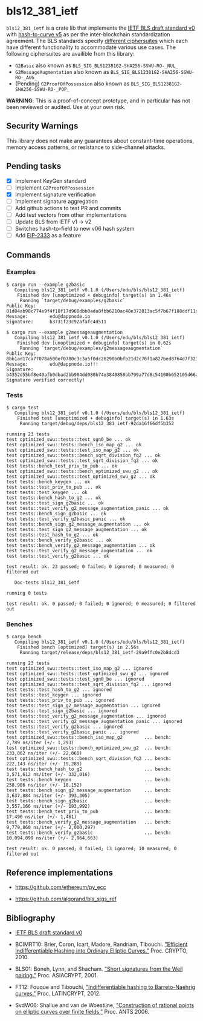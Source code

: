 # bls12_381_ietf

`bls12_381_ietf` is a crate lib that implements the [IETF BLS draft standard v0](https://tools.ietf.org/html/draft-irtf-cfrg-bls-signature-00) with [hash-to-curve v5](https://tools.ietf.org/html/draft-irtf-cfrg-hash-to-curve-05) as per the inter-blockchain standardization agreement. The BLS standards specify [different ciphersuites](https://tools.ietf.org/html/draft-irtf-cfrg-bls-signature-00#section-4.2) which each have different functionality to accommodate various use cases. The following ciphersuites are availible from this library:

- `G2Basic` also known as `BLS_SIG_BLS12381G2-SHA256-SSWU-RO-_NUL_`
- `G2MessageAugmentation` also known as `BLS_SIG_BLS12381G2-SHA256-SSWU-RO-_AUG_`
- (Pending) `G2ProofOfPossession` also known as `BLS_SIG_BLS12381G2-SHA256-SSWU-RO-_POP_`

**WARNING**: This is a proof-of-concept prototype, and in particular has not been reviewed or audited. Use at your own risk.

## Security Warnings

This library does not make any guarantees about constant-time operations, memory access patterns, or resistance to side-channel attacks.

## Pending tasks

- [x] Implement KeyGen standard
- [ ] Implement `G2ProofOfPossession`
- [x] Implement signature verification
- [ ] Implement signature aggregation
- [ ] Add github actions to test PR and commits
- [ ] Add test vectors from other implementations
- [ ] Update BLS from IETF v1 -> v2
- [ ] Switches hash-to-field to new v06 hash system
- [ ] Add [EIP-2333](https://eips.ethereum.org/EIPS/eip-2333) as a feature

## Commands

### Examples
```
$ cargo run --example g2basic
   Compiling bls12_381_ietf v0.1.0 (/Users/edu/bls/bls12_381_ietf)
    Finished dev [unoptimized + debuginfo] target(s) in 1.46s
     Running `target/debug/examples/g2basic`
Public Key:     81d84ab98c774e9f4f18f17d968dbb0ada8fbb6210ac48e372813ac5f7b67f188ddf11dcd71644c7226cab56869ba6a4
Message:        edu@dappnode.io
Signature:      b3731f23c92afafc4d511

$ cargo run --example g2messageaugmentation
   Compiling bls12_381_ietf v0.1.0 (/Users/edu/bls/bls12_381_ietf)
    Finished dev [unoptimized + debuginfo] target(s) in 0.62s
     Running `target/debug/examples/g2messageaugmentation`
Public Key:     8bb1ad17ca77078a500ef0780c3c3a5f0dc26290b0bfb21d2c76f1a827bed8764d7f32332dc2db3084b1faea29134ea7
Message:        edu@dappnode.io!!!
Signature:      b4352d55bf8e40afb0dbad2bb904dd080b74e3840850bb799a77d8c54100b652105d66a0756cb56fd4ceadc4f84863d00a6b5a839f6a275d45f569f5bc7a796089daf565229359cd676381a0926a6369ed19ce3887191c0809c1368abd68162d
Signature verified correctly!
```

### Tests
```
$ cargo test
   Compiling bls12_381_ietf v0.1.0 (/Users/edu/bls/bls12_381_ietf)
    Finished test [unoptimized + debuginfo] target(s) in 1.63s
     Running target/debug/deps/bls12_381_ietf-92da16f66df5b352

running 23 tests
test optimized_swu::tests::test_sgn0_be ... ok
test optimized_swu::tests::bench_iso_map_g2 ... ok
test optimized_swu::tests::test_iso_map_g2 ... ok
test optimized_swu::tests::bench_sqrt_division_fq2 ... ok
test optimized_swu::tests::test_sqrt_division_fq2 ... ok
test tests::bench_test_priv_to_pub ... ok
test optimized_swu::tests::bench_optimized_swu_g2 ... ok
test optimized_swu::tests::test_optimized_swu_g2 ... ok
test tests::bench_keygen ... ok
test tests::test_priv_to_pub ... ok
test tests::test_keygen ... ok
test tests::bench_hash_to_g2 ... ok
test tests::test_sign_g2basic ... ok
test tests::test_verify_g2_message_augmentation_panic ... ok
test tests::bench_sign_g2basic ... ok
test tests::test_verify_g2basic_panic ... ok
test tests::bench_sign_g2_message_augmentation ... ok
test tests::test_sign_g2_message_augmentation ... ok
test tests::test_hash_to_g2 ... ok
test tests::bench_verify_g2basic ... ok
test tests::bench_verify_g2_message_augmentation ... ok
test tests::test_verify_g2_message_augmentation ... ok
test tests::test_verify_g2basic ... ok

test result: ok. 23 passed; 0 failed; 0 ignored; 0 measured; 0 filtered out

   Doc-tests bls12_381_ietf

running 0 tests

test result: ok. 0 passed; 0 failed; 0 ignored; 0 measured; 0 filtered out
```

### Benches
```
$ cargo bench
   Compiling bls12_381_ietf v0.1.0 (/Users/edu/bls/bls12_381_ietf)
    Finished bench [optimized] target(s) in 2.56s
     Running target/release/deps/bls12_381_ietf-29a9ffc0e2b8dcd3

running 23 tests
test optimized_swu::tests::test_iso_map_g2 ... ignored
test optimized_swu::tests::test_optimized_swu_g2 ... ignored
test optimized_swu::tests::test_sgn0_be ... ignored
test optimized_swu::tests::test_sqrt_division_fq2 ... ignored
test tests::test_hash_to_g2 ... ignored
test tests::test_keygen ... ignored
test tests::test_priv_to_pub ... ignored
test tests::test_sign_g2_message_augmentation ... ignored
test tests::test_sign_g2basic ... ignored
test tests::test_verify_g2_message_augmentation ... ignored
test tests::test_verify_g2_message_augmentation_panic ... ignored
test tests::test_verify_g2basic ... ignored
test tests::test_verify_g2basic_panic ... ignored
test optimized_swu::tests::bench_iso_map_g2        ... bench:       7,789 ns/iter (+/- 1,293)
test optimized_swu::tests::bench_optimized_swu_g2  ... bench:     233,062 ns/iter (+/- 22,060)
test optimized_swu::tests::bench_sqrt_division_fq2 ... bench:     222,143 ns/iter (+/- 19,289)
test tests::bench_hash_to_g2                       ... bench:   3,571,612 ns/iter (+/- 332,016)
test tests::bench_keygen                           ... bench:     258,906 ns/iter (+/- 18,152)
test tests::bench_sign_g2_message_augmentation     ... bench:   3,637,884 ns/iter (+/- 393,305)
test tests::bench_sign_g2basic                     ... bench:   3,557,166 ns/iter (+/- 193,992)
test tests::bench_test_priv_to_pub                 ... bench:      17,496 ns/iter (+/- 1,461)
test tests::bench_verify_g2_message_augmentation   ... bench:   9,779,860 ns/iter (+/- 2,000,297)
test tests::bench_verify_g2basic                   ... bench:  10,094,099 ns/iter (+/- 2,964,663)

test result: ok. 0 passed; 0 failed; 13 ignored; 10 measured; 0 filtered out
```
## Reference implementations

* https://github.com/ethereum/py_ecc

* https://github.com/algorand/bls_sigs_ref

## Bibliography

* [IETF BLS draft standard v0](https://tools.ietf.org/html/draft-irtf-cfrg-bls-signature-00)

* BCIMRT10: Brier, Coron, Icart, Madore, Randriam, Tibouchi.
["Efficient Indifferentiable Hashing into Ordinary Elliptic Curves."](https://eprint.iacr.org/2009/340)
Proc. CRYPTO, 2010.

* BLS01: Boneh, Lynn, and Shacham.
["Short signatures from the Weil pairing."](https://hovav.net/ucsd/dist/sigs.pdf)
Proc. ASIACRYPT, 2001.

* FT12: Fouque and Tibouchi,
["Indifferentiable hashing to Barreto-Naehrig curves."](https://link.springer.com/chapter/10.1007/978-3-642-33481-8_1)
Proc.  LATINCRYPT, 2012.

* SvdW06: Shallue and van de Woestijne,
["Construction of rational points on elliptic curves over finite fields."](https://works.bepress.com/andrew_shallue/1/download/)
Proc. ANTS 2006.